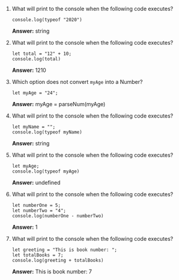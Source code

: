 
1. What will print to the console when the following code executes?
    
    ```
    console.log(typeof "2020")
    ```
    **Answer:** string



2. What will print to the console when the following code executes?
    
    ```
    let total = "12" + 10;
    console.log(total)
    ```
    **Answer:** 1210


3. Which option does not convert `myAge` into a Number?
      
    ```
    let myAge = "24";
    ```
    
    **Answer:** myAge = parseNum(myAge)


4. What will print to the console when the following code executes?
    
    ```
    let myName = "";
    console.log(typeof myName)
    ```
    
    **Answer:** string


5. What will print to the console when the following code executes?
    
    ```
    let myAge;
    console.log(typeof myAge)
    ```
    **Answer:** undefined


6. What will print to the console when the following code executes?
    
    ```
    let numberOne = 5;
    let numberTwo = "4";
    console.log(numberOne - numberTwo)
    ```
    
    **Answer:** 1


7. What will print to the console when the following code executes?
    
    ```
    let greeting = "This is book number: ";
    let totalBooks = 7;
    console.log(greeting + totalBooks)
    ```
    
    **Answer:** This is book number: 7
